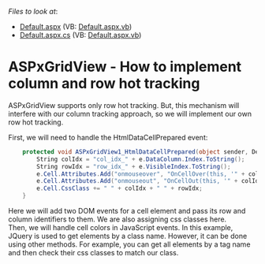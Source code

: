 <!-- default file list -->
*Files to look at*:

* [Default.aspx](./CS/WebSite/Default.aspx) (VB: [Default.aspx.vb](./VB/WebSite/Default.aspx.vb))
* [Default.aspx.cs](./CS/WebSite/Default.aspx.cs) (VB: [Default.aspx.vb](./VB/WebSite/Default.aspx.vb))
<!-- default file list end -->
# ASPxGridView - How to implement column and row hot tracking


<p>ASPxGridView supports only row hot tracking. But, this mechanism will interfere with our column tracking approach, so we will implement our own row hot tracking.</p><p>First, we will need to handle the HtmlDataCellPrepared event:</p>

```cs
    protected void ASPxGridView1_HtmlDataCellPrepared(object sender, DevExpress.Web.ASPxGridView.ASPxGridViewTableDataCellEventArgs e) {
        String colIdx = "col_idx_" + e.DataColumn.Index.ToString();
        String rowIdx = "row_idx_" + e.VisibleIndex.ToString();
        e.Cell.Attributes.Add("onmouseover", "OnCellOver(this, '" + colIdx + "', '" + rowIdx + "');");
        e.Cell.Attributes.Add("onmouseout", "OnCellOut(this, '" + colIdx + "', '" + rowIdx + "');");
        e.Cell.CssClass += " " + colIdx + " " + rowIdx;
    }

```

<p>Here we will add two DOM events for a cell element and pass its row and column identifiers to them. We are also assigning css classes here.<br />
Then, we will handle cell colors in JavaScript events. In this example, JQuery is used to get elements by a class name. However, it can be done using other methods. For example, you can get all elements by a tag name and then check their css classes to match our class.</p><br />


<br/>


